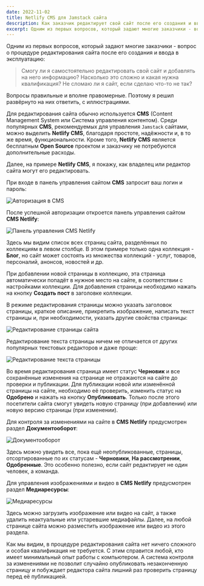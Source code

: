 ```yaml
---
date: 2022-11-02
title: Netlify CMS для Jamstack сайта
description: Как заказчик редактирует свой сайт после его создания и ввода в эксплуатацию
excerpt: Одним из первых вопросов, который задают многие заказчики - вопрос о процедуре редактирования сайта после его создания и ввода в эксплуатацию. Смогу ли я самостоятельно редактировать свой сайт и добавлять на него информацию? Насколько это сложно и какая нужна квалификация? Не сломаю ли я сайт, если сделаю что-то не так? Вопросы правильные и вполне правомерные. Поэтому я решил развёрнуто на них ответить, с иллюстрациями...
---
```


Одним из первых вопросов, который задают многие заказчики - вопрос о процедуре редактирования сайта после его создания и ввода в эксплуатацию:

> Смогу ли я самостоятельно редактировать свой сайт и добавлять на него информацию? Насколько это сложно и какая нужна квалификация? Не сломаю ли я сайт, если сделаю что-то не так?

Вопросы правильные и вполне правомерные. Поэтому я решил развёрнуто на них ответить, с иллюстрациями.

Для редактирования сайта обычно используется **CMS** (Content Management System или Система управления контентом). Среди популярных **CMS**, рекомендуемых для управления `Jamstack` сайтами, можно выделить **Netlify CMS**, благодаря простоте, надёжности и, в то же время, функциональности. Кроме того, **Netlify CMS** является бесплатным **Open Source** проектом и заказчику не потребуются дополнительные расходы.

Далее, на примере **Netlify CMS**, я покажу, как владелец или редактор сайта могут его редактировать.

При входе в панель управления сайтом **CMS** запросит ваш логин и пароль:

![Авторизация в CMS](/images/posts/netlify-cms/img1.webp)

После успешной авторизации откроется панель управления сайтом **CMS Netlify**:

![Панель управления CMS Netlify](/images/posts/netlify-cms/img2.webp)

Здесь мы видим список всех страниц сайта, разделённых по коллекциям в левом столбце. В этом примере только одна коллекция - **Блог**, но сайт может состоять из множества коллекций - услуг, товаров, персоналий, анонсов, новостей и др.

При добавлении новой страницы в коллекцию, эта страница автоматически попадёт в нужное место на сайте, в соответствии с настройками коллекции. Для добавления страницы необходимо нажать на кнопку **Создать пост** в заголовке коллекции.

В режиме редактирования страницы можно указать заголовок страницы, краткое описание, прикрепить изображение, написать текст страницы и, при необходимости, указать другие свойства страницы:

![Редактирование страницы сайта](/images/posts/netlify-cms/img3.webp)

Редактирование текста страницы ничем не отличается от других популярных текстовых редакторов и даже проще:

![Редактирование текста страницы](/images/posts/netlify-cms/img4.webp)

Во время редактирования страница имеет статус **Черновик** и все сохранённые изменения на странице не отражаются на сайте до проверки и публикации. Для публикации новой или изменённой страницы на сайте, необходимо её проверить, изменить статус на **Одобрено** и нажать на кнопку **Опубликовать**. Только после этого посетители сайта смогут увидеть новую страницу (при добавлении) или новую версию страницы (при изменении).

Для контроля за изменениями на сайте в **CMS Netlify** предусмотрен раздел **Документооборот**:

![Документооборот](/images/posts/netlify-cms/img5.webp)

Здесь можно увидеть все, пока ещё неопубликованные, страницы, отсортированные по их статусам - **Черновики**, **На рассмотрении**, **Одобренные**. Это особенно полезно, если сайт редактирует не один человек, а команда.

Для управления изображениями и видео в **CMS Netlify** предусмотрен раздел **Медиаресурсы**:

![Медиаресурсы](/images/posts/netlify-cms/img6.webp)

Здесь можно загрузить изображение или видео на сайт, а также удалить неактуальные или устаревшие медиафайлы. Далее, на любой странице сайта можно разместить изображение или видео из этого раздела.

Как мы видим, в процедуре редактирования сайта нет ничего сложного и особая квалификация не требуется. С этим справится любой, кто имеет минимальный опыт работы с компьютером. А система контроля за изменениями не позволит случайно опубликовать незаконченную страницу и побуждает редактора сайта лишний раз проверить страницу перед её публикацией.
